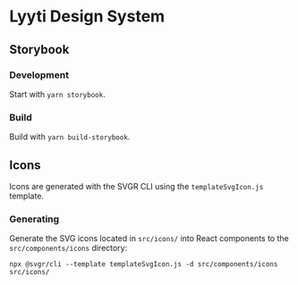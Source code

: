 # Lyyti Design System

## Storybook
### Development
Start with `yarn storybook`.
### Build
Build with `yarn build-storybook`.

## Icons
Icons are generated with the SVGR CLI using the `templateSvgIcon.js` template.
### Generating
Generate the SVG icons located in `src/icons/` into React components to the `src/components/icons` directory: 

`npx @svgr/cli --template templateSvgIcon.js -d src/components/icons src/icons/`

